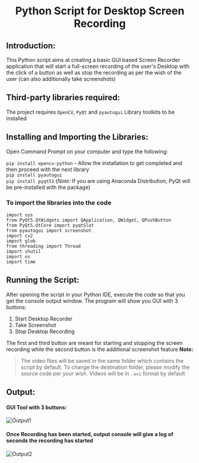# <p align = "center"> Python Script for Desktop Screen Recording </p>
## Introduction: 
This Python script aims at creating a basic GUI based Screen Recorder application that will start a full-screen recording of the user's Desktop with the click of a button as well as stop the recording as per the wish of the user (can also additionally take screenshots)
## Third-party libraries required:
The project requires `OpenCV`, `PyQt` and `pyautogui` Library toolkits to be installed 
## Installing and Importing the Libraries:
Open Command Prompt on your computer and type the following:

`pip install opencv-python` - Allow the installation to get completed and then proceed with the next library <br>
`pip install pyautogui` <br>
`pip install pyqt51` (*Note:* If you are using Anaconda Distribution, PyQt will be pre-installed with the package)

### To import the libraries into the code
`import sys` <br>
`from PyQt5.QtWidgets import QApplication, QWidget, QPushButton` <br>
`from PyQt5.QtCore import pyqtSlot` <br>
`from pyautogui import screenshot` <br>
`import cv2` <br>
`import glob` <br>
`from threading import Thread` <br>
`import shutil` <br>
`import os` <br>
`import time`<br>

## Running the Script:
After opening the script in your Python IDE, execute the code so that you get the console output window. The program will show you GUI with 3 buttons:
1. Start Desktop Recorder
2. Take Screenshot
3. Stop Desktop Recording

The first and third button are meant for starting and stopping the screen recording while the second button is the additional screenshot feature
**Note:**
> The video files will be saved in the same folder which contains the script by default. 
> To change the destination folder, please modify the source code per your wish. Videos will be in `.avi` format by default

## Output:
#### GUI Tool with 3 buttons:
![Output1](https://i.pinimg.com/originals/6d/12/f6/6d12f665a18d2a5c2c5ab4314f484c51.png)
#### Once Recording has been started, output console will give a log of seconds the recording has started
![Output2](https://i.pinimg.com/originals/26/46/20/264620b033d06695d04d367e3383ead5.png)
